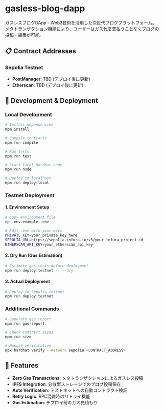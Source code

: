 # gasless-blog-dapp

ガスレスブログDApp - Web3技術を活用した次世代ブログプラットフォーム。メタトランザクション機能により、ユーザーはガス代を支払うことなくブログの投稿・編集が可能。

## 📋 Contract Addresses

### Sepolia Testnet
- **PostManager**: TBD (デプロイ後に更新)
- **Etherscan**: TBD (デプロイ後に更新)

## 🚀 Development & Deployment

### Local Development
```bash
# Install dependencies
npm install

# Compile contracts
npm run compile

# Run tests
npm run test

# Start local Hardhat node
npm run node

# Deploy to localhost
npm run deploy:local
```

### Testnet Deployment

#### 1. Environment Setup
```bash
# Copy environment file
cp .env.example .env

# Edit .env with your keys
PRIVATE_KEY=your_private_key_here
SEPOLIA_URL=https://sepolia.infura.io/v3/your_infura_project_id
ETHERSCAN_API_KEY=your_etherscan_api_key
```

#### 2. Dry Run (Gas Estimation)
```bash
# Estimate gas costs before deployment
npm run deploy:testnet -- --dry
```

#### 3. Actual Deployment
```bash
# Deploy to Sepolia testnet
npm run deploy:testnet
```

### Additional Commands
```bash
# Generate gas report
npm run gas-report

# Check contract sizes
npm run size

# Manual verification
npx hardhat verify --network sepolia <CONTRACT_ADDRESS>
```

## 🔧 Features

- **Zero Gas Transactions**: メタトランザクションによるガスレス投稿
- **IPFS Integration**: 分散型ストレージでのブログ投稿保存
- **Auto Verification**: テストネットへの自動コントラクト検証
- **Retry Logic**: RPC混雑時のリトライ機能
- **Gas Estimation**: デプロイ前のガス見積もり
